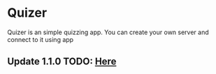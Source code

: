 # Quizer

Quizer is an simple quizzing app. You can create your own server and connect to it using app

## Update 1.1.0 TODO: [Here](https://github.com/Kacper1263/Quizer/pull/1)
